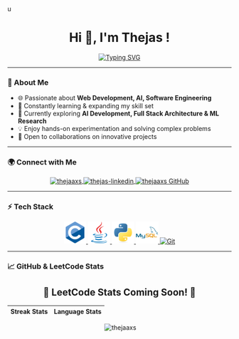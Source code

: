 u<h1 align="center">Hi 👋, I'm Thejas !</h1>       
  
<div align="center">    
  
[![Typing SVG](https://readme-typing-svg.demolab.com?font=Fira+Code&weight=900&size=26&duration=3000&pause=500&color=FDFEFE&background=2A2E3425&center=true&vCenter=true&&lines=Software+Engineer;Web+Developer;AI+Enthusiast;Full+Stack+Developer)](https://git.io/typing-svg)

</div>  
  
--- 

### 🚀 About Me
- 🌐 Passionate about **Web Development, AI, Software Engineering**
- 🎯 Constantly learning & expanding my skill set
- 🚀 Currently exploring **AI Development, Full Stack Architecture & ML Research**
- 💡 Enjoy hands-on experimentation and solving complex problems
- 🤝 Open to collaborations on innovative projects
---

### 🌍 Connect with Me
<p align="center">
  <a href="https://twitter.com/thejaaxs" target="blank">
    <img align="center" src="https://raw.githubusercontent.com/rahuldkjain/github-profile-readme-generator/master/src/images/icons/Social/twitter.svg" alt="thejaaxs" height="40" width="50" />
  </a>
  <a href="https://www.linkedin.com/in/thejaaxs" target="blank">
    <img align="center" src="https://raw.githubusercontent.com/rahuldkjain/github-profile-readme-generator/master/src/images/icons/Social/linked-in-alt.svg" alt="thejas-linkedin" height="40" width="50" />
  </a>
  <a href="https://github.com/thejaaxs" target="_blank">
    <img align="center" src="https://raw.githubusercontent.com/rahuldkjain/github-profile-readme-generator/master/src/images/icons/Social/github.svg" alt="thejaaxs GitHub" height="40" width="50" />
  </a>
</p>

---

### ⚡ Tech Stack
<p align="center">
  <a href="https://www.cprogramming.com/" target="_blank" rel="noreferrer">
    <img src="https://raw.githubusercontent.com/devicons/devicon/master/icons/c/c-original.svg" alt="C" width="50" height="50"/>
  </a>
  <a href="https://www.java.com" target="_blank" rel="noreferrer">
    <img src="https://raw.githubusercontent.com/devicons/devicon/master/icons/java/java-original.svg" alt="Java" width="50" height="50"/>
  </a>
  <a href="https://www.python.org" target="_blank" rel="noreferrer">
    <img src="https://raw.githubusercontent.com/devicons/devicon/master/icons/python/python-original.svg" alt="Python" width="50" height="50"/>
  </a>
  <a href="https://www.mysql.com/" target="_blank" rel="noreferrer">
    <img src="https://raw.githubusercontent.com/devicons/devicon/master/icons/mysql/mysql-original-wordmark.svg" alt="MySQL" width="50" height="50"/>
  </a>
  <a href="https://git-scm.com/" target="_blank" rel="noreferrer">
    <img src="https://www.vectorlogo.zone/logos/git-scm/git-scm-icon.svg" alt="Git" width="50" height="50"/>
  </a>
</p>

---

### 📈 GitHub & LeetCode Stats

<h2 align="center">🚀 LeetCode Stats Coming Soon! 🚀</h2>
<div align="center">
  
| Streak Stats | Language Stats |
| --- | --- |
<p>&nbsp;<img align="center" src="https://github-readme-stats.vercel.app/api?username=thejaaxs&show_icons=true&locale=en" alt="thejaaxs" /></p>

</div>  
